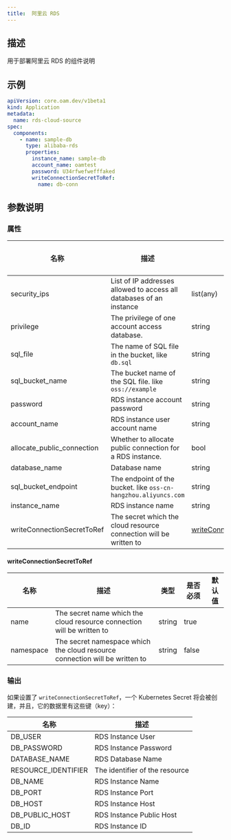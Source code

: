 ```yaml
---
title:  阿里云 RDS
---
```


## 描述

用于部署阿里云 RDS 的组件说明

## 示例

```yaml
apiVersion: core.oam.dev/v1beta1
kind: Application
metadata:
  name: rds-cloud-source
spec:
  components:
    - name: sample-db
      type: alibaba-rds
      properties:
        instance_name: sample-db
        account_name: oamtest
        password: U34rfwefwefffaked
        writeConnectionSecretToRef:
          name: db-conn
```

## 参数说明


### 属性

 名称 | 描述 | 类型 | 是否必须 | 默认值 
 ------------ | ------------- | ------------- | ------------- | ------------- 
 security_ips | List of IP addresses allowed to access all databases of an instance | list(any) | false |  
 privilege | The privilege of one account access database. | string | false |  
 sql_file | The name of SQL file in the bucket, like `db.sql` | string | false |  
 sql_bucket_name | The bucket name of the SQL file. like `oss://example` | string | false |  
 password | RDS instance account password | string | false |  
 account_name | RDS instance user account name | string | false |  
 allocate_public_connection | Whether to allocate public connection for a RDS instance. | bool | false |  
 database_name | Database name | string | false |  
 sql_bucket_endpoint | The endpoint of the bucket. like `oss-cn-hangzhou.aliyuncs.com` | string | false |  
 instance_name | RDS instance name | string | false |  
 writeConnectionSecretToRef | The secret which the cloud resource connection will be written to | [writeConnectionSecretToRef](#writeConnectionSecretToRef) | false |  


#### writeConnectionSecretToRef

 名称 | 描述 | 类型 | 是否必须 | 默认值 
 ------------ | ------------- | ------------- | ------------- | ------------- 
 name | The secret name which the cloud resource connection will be written to | string | true |  
 namespace | The secret namespace which the cloud resource connection will be written to | string | false |  


### 输出

如果设置了 `writeConnectionSecretToRef`，一个 Kubernetes Secret 将会被创建，并且，它的数据里有这些键（key）：

 名称 | 描述 
 ------------ | ------------- 
 DB_USER | RDS Instance User
 DB_PASSWORD | RDS Instance Password
 DATABASE_NAME | RDS Database Name
 RESOURCE_IDENTIFIER | The identifier of the resource
 DB_NAME | RDS Instance Name
 DB_PORT | RDS Instance Port
 DB_HOST | RDS Instance Host
 DB_PUBLIC_HOST | RDS Instance Public Host
 DB_ID | RDS Instance ID

